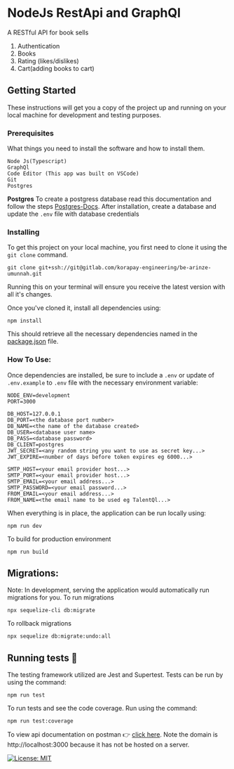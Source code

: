 # NodeJs RestApi and GraphQl
A RESTful API for book sells
1. Authentication
2. Books
3. Rating (likes/dislikes)
4. Cart(adding books to cart)


## Getting Started

These instructions will get you a copy of the project up and running on your local machine for development and testing purposes.

### Prerequisites

What things you need to install the software and how to install them.

```
Node Js(Typescript)
GraphQl
Code Editor (This app was built on VSCode)
Git
Postgres
```

**Postgres**
To create a postgress database read this documentation and follow the steps [Postgres-Docs](https://www.postgresql.org/docs/13/tutorial-install.html).
After installation, create a database and update the ``.env`` file with database credentials

### Installing

To get this project on your local machine, you first need to clone it using the `git clone` command.

```
git clone git+ssh://git@gitlab.com/korapay-engineering/be-arinze-umunnah.git
```

Running this on your terminal will ensure you receive the latest version with all it's changes.

Once you've cloned it, install all dependencies using:

```
npm install
```

This should retrieve all the necessary dependencies named in the [package.json](https://gitlab.com/korapay-engineering/be-arinze-umunnah/-/blob/master/package.json) file.

### How To Use:

Once dependencies are installed, be sure to include a ```.env``` or update of ```.env.example``` to ```.env``` file with the necessary environment variable:

```
NODE_ENV=development
PORT=3000

DB_HOST=127.0.0.1
DB_PORT=<the database port number>
DB_NAME=<the name of the database created>
DB_USER=<database user name>
DB_PASS=<database password>
DB_CLIENT=postgres
JWT_SECRET=<any random string you want to use as secret key...>
JWT_EXPIRE=<number of days before token expires eg 6000...>

SMTP_HOST=<your email provider host...>
SMTP_PORT=<your email provider host...>
SMTP_EMAIL=<your email address...>
SMTP_PASSWORD=<your email password...>
FROM_EMAIL=<your email address...>
FROM_NAME=<the email name to be used eg TalentQl...>

```

When everything is in place, the application can be run locally using:

```
npm run dev
```
To build for production environment
```
npm run build
```

## Migrations:
Note: In development, serving the application would automatically run migrations for you.
To run migrations
```
npx sequelize-cli db:migrate
```
To rollback migrations
```
npx sequelize db:migrate:undo:all
```

## Running tests 🧪

The testing framework utilized are Jest and Supertest. Tests can be run by using the command:

```
npm run test
```

To run tests and see the code coverage. Run using the command:
```
npm run test:coverage
```

To view api documentation on postman 👉 [click here](https://documenter.getpostman.com/view/8365237/TzRX95Uh). Note  the domain is http://localhost:3000 because it has not be hosted on a server.


[![License: MIT](https://img.shields.io/badge/License-MIT-yellow.svg)](https://opensource.org/licenses/MIT)
